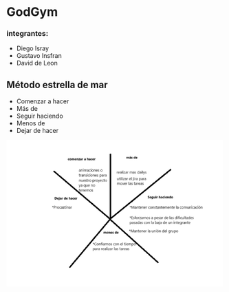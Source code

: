 # GodGym

### integrantes:
- Diego Isray
- Gustavo Insfran
- David de Leon

## Método estrella de mar
- Comenzar a hacer
- Más de
- Seguir haciendo
- Menos de
- Dejar de hacer





![Alt text](<metodo estrella de mar.png>)